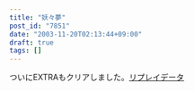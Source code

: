 ```yaml
---
title: "妖々夢"
post_id: "7851"
date: "2003-11-20T02:13:44+09:00"
draft: true
tags: []
---
```



ついにEXTRAもクリアしました。[リプレイデータ ](/th_replay)
